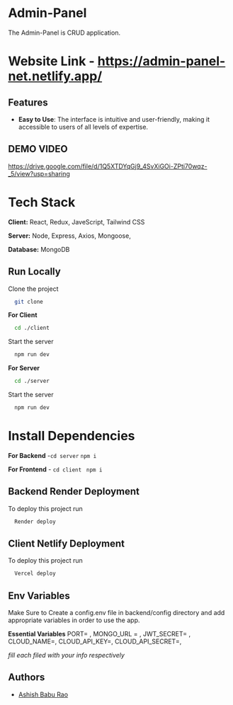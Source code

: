 
# Admin-Panel 

The Admin-Panel is CRUD application.

# Website Link - https://admin-panel-net.netlify.app/


## Features

- **Easy to Use**: The interface is intuitive and user-friendly, making it accessible to users of all levels of expertise.


## DEMO VIDEO
https://drive.google.com/file/d/1Q5XTDYqGj9_4SvXiGOi-ZPti70wqz-_5/view?usp=sharing

# Tech Stack

**Client:** React, Redux, JaveScript, Tailwind CSS

**Server:** Node, Express, Axios, Mongoose, 

**Database:** MongoDB


## Run Locally

Clone the project

```bash
  git clone 
```

**For Client**
```bash
  cd ./client
```
Start the server

```bash
  npm run dev
```
**For Server**
```bash
  cd ./server
```
Start the server

```bash
  npm run dev
```


# Install Dependencies

**For Backend** -`cd server` `npm i`

**For Frontend** - `cd client` ` npm i`


## Backend Render Deployment

To deploy this project run

```bash
  Render deploy
```

## Client Netlify Deployment

To deploy this project run

```bash
  Vercel deploy
```

## Env Variables

Make Sure to Create a config.env file in backend/config directory and add appropriate variables in order to use the app.

**Essential Variables**
PORT=
,
MONGO_URL =
,
JWT_SECRET=
,
CLOUD_NAME=,
CLOUD_API_KEY=,
CLOUD_API_SECRET=,



_fill each filed with your info respectively_



## Authors

- [Ashish Babu Rao](https://github.com/ashish123256)


